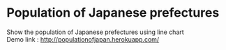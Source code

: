 # Population of Japanese prefectures
Show the population of Japanese prefectures using line chart <br/>
Demo link : http://populationofjapan.herokuapp.com/

